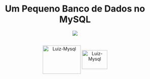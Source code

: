 <h1 align="center"> Um Pequeno Banco de Dados no MySQL </h1>

  <p align="center">
    <img loading="lazy" src="http://img.shields.io/static/v1?label=STATUS&message=EM%20DESENVOLVIMENTO&color=GREEN&style=for-the-badge"/>
  </p>

  <div align= "center" style="display: inline_block"><br>
    
  <img align="center" alt="Luiz-Mysql" height="90" width="120" src="https://cdn.jsdelivr.net/gh/devicons/devicon/icons/mysql/mysql-original-wordmark.svg" />
  <img align="center" alt="Luiz-Mysql" height="60" width="80" src="https://cdn.jsdelivr.net/gh/devicons/devicon@latest/icons/azuresqldatabase/azuresqldatabase-original.svg" />
  
  </div>
